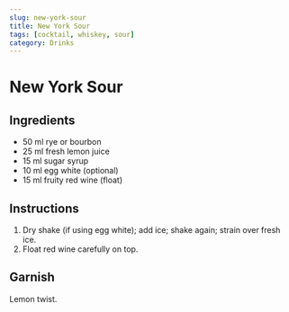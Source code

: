 ```yaml
---
slug: new-york-sour
title: New York Sour
tags: [cocktail, whiskey, sour]
category: Drinks
---
```


# New York Sour

## Ingredients

- 50 ml rye or bourbon
- 25 ml fresh lemon juice
- 15 ml sugar syrup
- 10 ml egg white (optional)
- 15 ml fruity red wine (float)

## Instructions

1. Dry shake (if using egg white); add ice; shake again; strain over fresh ice.
2. Float red wine carefully on top.

## Garnish

Lemon twist.

